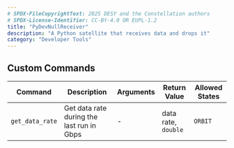 ```yaml
---
# SPDX-FileCopyrightText: 2025 DESY and the Constellation authors
# SPDX-License-Identifier: CC-BY-4.0 OR EUPL-1.2
title: "PyDevNullReceiver"
description: "A Python satellite that receives data and drops it"
category: "Developer Tools"
---
```


## Custom Commands

| Command | Description | Arguments | Return Value | Allowed States |
|---------|-------------|-----------|--------------|----------------|
| `get_data_rate` | Get data rate during the last run in Gbps | - | data rate, `double` | `ORBIT` |
